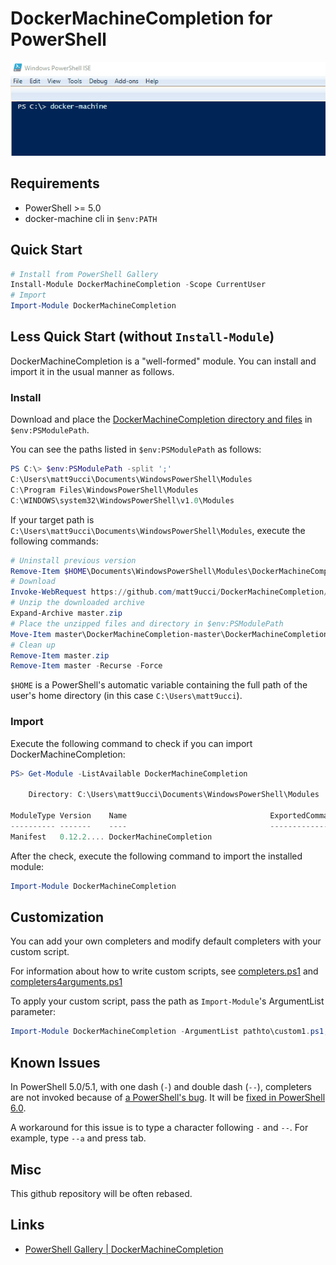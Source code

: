 # DockerMachineCompletion for PowerShell

![demo](demo.gif)

## Requirements
* PowerShell >= 5.0
* docker-machine cli in `$env:PATH`

## Quick Start

```powershell
# Install from PowerShell Gallery
Install-Module DockerMachineCompletion -Scope CurrentUser
# Import
Import-Module DockerMachineCompletion
```

## Less Quick Start (without `Install-Module`)

DockerMachineCompletion is a "well-formed" module.
You can install and import it in the usual manner as follows.

### Install
Download and place the [DockerMachineCompletion directory and files](./DockerMachineCompletion) in `$env:PSModulePath`.

You can see the paths listed in `$env:PSModulePath` as follows:
```powershell
PS C:\> $env:PSModulePath -split ';'
C:\Users\matt9ucci\Documents\WindowsPowerShell\Modules
C:\Program Files\WindowsPowerShell\Modules
C:\WINDOWS\system32\WindowsPowerShell\v1.0\Modules
```

If your target path is `C:\Users\matt9ucci\Documents\WindowsPowerShell\Modules`, execute the following commands:
```powershell
# Uninstall previous version
Remove-Item $HOME\Documents\WindowsPowerShell\Modules\DockerMachineCompletion -Recurse -Force
# Download
Invoke-WebRequest https://github.com/matt9ucci/DockerMachineCompletion/archive/master.zip -OutFile master.zip
# Unzip the downloaded archive
Expand-Archive master.zip
# Place the unzipped files and directory in $env:PSModulePath
Move-Item master\DockerMachineCompletion-master\DockerMachineCompletion "$HOME\Documents\WindowsPowerShell\Modules"
# Clean up
Remove-Item master.zip
Remove-Item master -Recurse -Force
```

`$HOME` is a PowerShell's automatic variable containing the full path of the user's home directory (in this case `C:\Users\matt9ucci`). 

### Import
Execute the following command to check if you can import DockerMachineCompletion:
```powershell
PS> Get-Module -ListAvailable DockerMachineCompletion

    Directory: C:\Users\matt9ucci\Documents\WindowsPowerShell\Modules

ModuleType Version    Name                                ExportedCommands
---------- -------    ----                                ----------------
Manifest   0.12.2.... DockerMachineCompletion
```

After the check, execute the following command to import the installed module:
```powershell
Import-Module DockerMachineCompletion
```

## Customization

You can add your own completers and modify default completers with your custom script.

For information about how to write custom scripts, see [completers.ps1](DockerMachineCompletion/completers.ps1) and [completers4arguments.ps1](DockerMachineCompletion/completers4arguments.ps1)

To apply your custom script, pass the path as `Import-Module`'s ArgumentList parameter:
```powershell
Import-Module DockerMachineCompletion -ArgumentList pathto\custom1.ps1, pathto\custom2.ps1
```

## Known Issues
In PowerShell 5.0/5.1, with one dash (`-`) and double dash (`--`), completers are not invoked because of [a PowerShell's bug](https://github.com/PowerShell/PowerShell/issues/2912).
It will be [fixed in PowerShell 6.0](https://github.com/PowerShell/PowerShell/pull/3633).

A workaround for this issue is to type a character following `-` and `--`.
For example, type `--a` and press tab.

## Misc

This github repository will be often rebased.

## Links

* [PowerShell Gallery | DockerMachineCompletion](https://www.powershellgallery.com/packages/DockerMachineCompletion)
